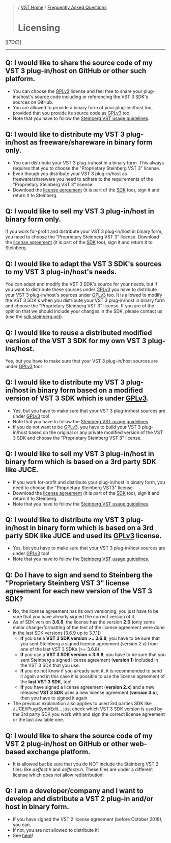 >/ [VST Home](/Index.md) / [Frequently Asked Questions](../FAQ/Index.md)
>
># Licensing

[[_TOC_]]

---

## Q: I would like to share the source code of my VST 3 plug-in/host on GitHub or other such platform.

- You can choose the [GPLv3](https://www.gnu.org/licenses/gpl-3.0.en.html) license and feel free to share your plug-ins/host's source code including or referencing the VST 3 SDK's sources on GitHub.
- You are allowed to provide a binary form of your plug-ins/host too, provided that you provide its source code as [GPLv3](https://www.gnu.org/licenses/gpl-3.0.en.html) too.
- Note that you have to follow the [Steinberg VST usage guidelines](../VST+3+Licensing/Usage+guidelines.md).

## Q: I would like to distribute my VST 3 plug-in/host as freeware/shareware in binary form only.

- You can distribute your VST 3 plug-in/host in a binary form. This always requires that you to choose the "Proprietary Steinberg VST 3" license.
- Even though you distribute your VST 3 plug-in/host as freeware/shareware you need to adhere to the requirements of the "Proprietary Steinberg VST 3" license. 
- Download the [license agreement](../VST+3+Licensing/What+are+the+licensing+options.md) (it is part of the [SDK](../Getting+Started/Links.md) too), sign it and return it to Steinberg.

## Q: I would like to sell my VST 3 plug-in/host in binary form only.

If you work for-profit and distribute your VST 3 plug-in/host in binary form, you need to choose the "Proprietary Steinberg VST 3" license.
Download the [license agreement](../VST+3+Licensing/What+are+the+licensing+options.md) (it is part of the [SDK](../Getting+Started/Links.md) too), sign it and return it to Steinberg.

## Q: I would like to adapt the VST 3 SDK's sources to my VST 3 plug-in/host's needs.

You can adapt and modify the VST 3 SDK's source for your needs, but if you want to distribute these sources under [GPLv3](https://www.gnu.org/licenses/gpl-3.0.en.html) you have to distribute your VST 3 plug-in/host's sources under [GPLv3](https://www.gnu.org/licenses/gpl-3.0.en.html) too.
It is allowed to modify the VST 3 SDK's when you distribute your VST 3 plug-in/host in binary form and choose the "Proprietary Steinberg VST 3" license.
If you are of the opinion that we should include your changes in the SDK, please contact us (use the [sdk.steinberg.net](https://forums.steinberg.net/c/developer/103/none)).

## Q: I would like to reuse a distributed modified version of the VST 3 SDK for my own VST 3 plug-ins/host.

Yes, but you have to make sure that your VST 3 plug-in/host sources are under [GPLv3](https://www.gnu.org/licenses/gpl-3.0.en.html) too!

## Q: I would like to distribute my VST 3 plug-in/host in binary form based on a modified version of VST 3 SDK which is under [GPLv3](https://www.gnu.org/licenses/gpl-3.0.en.html).

- Yes, but you have to make sure that your VST 3 plug-in/host sources are under [GPLv3](https://www.gnu.org/licenses/gpl-3.0.en.html) too!
- Note that you have to follow the [Steinberg VST usage guidelines](../VST+3+Licensing/What+are+the+licensing+options.md).
- If you do not want to be [GPLv3](https://www.gnu.org/licenses/gpl-3.0.en.html), you have to build your VST 3 plug-in/host based on the original or any private modified version of the VST 3 SDK and choose the "Proprietary Steinberg VST 3" license.

## Q: I would like to sell my VST 3 plug-in/host in binary form which is based on a 3rd party SDK like JUCE.

- If you work for-profit and distribute your plug-in/host in binary form, you need to choose the "Proprietary Steinberg VST3" license.
- Download the [license agreement](../VST+3+Licensing/What+are+the+licensing+options.md) (it is part of the [SDK](../Getting+Started/Links.md) too), sign it and return it to Steinberg.
- Note that you have to follow the [Steinberg VST usage guidelines](../VST+3+Licensing/What+are+the+licensing+options.md).

## Q: I would like to distribute my VST 3 plug-in/host in binary form which is based on a 3rd party SDK like JUCE and used its [GPLv3](https://www.gnu.org/licenses/gpl-3.0.en.html) license.

- Yes, but you have to make sure that your VST 3 plug-in/host sources are under [GPLv3](https://www.gnu.org/licenses/gpl-3.0.en.html) too!
- Note that you have to follow the [Steinberg VST usage guidelines](../VST+3+Licensing/What+are+the+licensing+options.md).

## Q: Do I have to sign and send to Steinberg the "Proprietary Steinberg VST 3" license agreement for each new version of the VST 3 SDK?

- No, the license agreement has its own versioning, you just have to be sure that you have already signed the correct version of it.
- As of SDK version **3.6.8**, the license has the version **2.0** (only some minor change/formatting of the text of the license agreement were done in the last SDK versions [3.6.9 up to 3.7.1])
    - **If** you use a **VST 3 SDK version >= 3.6.8**, you have to be sure that you sent Steinberg a signed license agreement (*version 2.x*) from one of the last VST 3 SDKs (>= 3.6.8).
    - **If** you use a **VST 3 SDK version < 3.6.8**, you have to be sure that you sent Steinberg a signed license agreement (**version 1**) included in the VST 3 SDK that you use.
    - **If** you do not know if you already sent it, it is recommended to send it again and in this case it is possible to use the license agreement of the **last VST 3 SDK**, too!
    - **If** you have signed a license agreement (**version 2.x**) and a new released **VST 3 SDK** uses a new license agreement (**version 3.x**), then you have to signed it again.
- The previous explanation also applies to used 3rd parties SDK like JUCE/iPlug/SynthEdit... just check which VST 3 SDK version is used by the 3rd party SDK you work with and sign the correct license agreement or the last available one.

## Q: I would like to share the source code of my VST 2 plug-in/host on GitHub or other web-based exchange platform.

- It is allowed but be sure that you do NOT include the Steinberg VST 2 files: like *aeffect.h* and *aeffectx.h*. These files are under a different license which does not allow redistribution!

## Q: I am a developer/company and I want to develop and distribute a VST 2 plug-in and/or host in binary form.

- If you have signed the VST 2 license agreement (before October 2018), you can.
- If not, you are not allowed to distribute it!
- See [here](../Main+benefits+of+VST+3/Index.html)!
